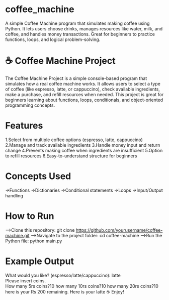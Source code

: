 # coffee_machine
A simple Coffee Machine program that simulates making coffee using Python. It lets users choose drinks, manages resources like water, milk, and coffee, and handles money transactions. Great for beginners to practice functions, loops, and logical problem-solving.
# ☕ Coffee Machine Project
The Coffee Machine Project is a simple console-based program that simulates how a real coffee machine works. It allows users to select a type of coffee (like espresso, latte, or cappuccino), check available ingredients, make a purchase, and refill resources when needed. This project is great for beginners learning about functions, loops, conditionals, and object-oriented programming concepts.
# Features
1.Select from multiple coffee options (espresso, latte, cappuccino)
2.Manage and track available ingredients
3.Handle money input and return change
4.Prevents making coffee when ingredients are insufficient
5.Option to refill resources
6.Easy-to-understand structure for beginners
# Concepts Used
->Functions
->Dictionaries
->Conditional statements
->Loops
->Input/Output handling
# How to Run
-->Clone this repository:
  git clone https://github.com/yourusername/coffee-machine.git
-->Navigate to the project folder:
   cd coffee-machine
-->Run the Python file:
   python main.py
# Example Output
What would you like? (espresso/latte/cappuccino): latte  
Please insert coins.  
How many 5rs coins?10
how many 10rs coins?10
how many 20rs coins?10
here is your Rs 200 remaining.
Here is your latte ☕ Enjoy!  




